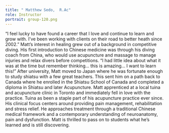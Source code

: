 ```yaml
---
title: " Matthew Sedo,  R.Ac"
role: Instructor
portrait: group-120.png
---
```

“I feel lucky to have found a career that I love and continue to learn and grow with. I’ve been working with clients on their road to better heath since 2002.” Matt’s interest in healing grew out of a background in competitive diving. His first introduction to Chinese medicine was through his diving coach from China, who would use acupuncture and massage to manage injuries and relax divers before competitions. “I had little idea about what it was at the time but remember thinking… this is amazing… I want to learn this!” After university, Matt moved to Japan where he was fortunate enough to study shiatsu with a few great teachers. This sent him on a path back to Canada where he enrolled in the Shiatsu School of Canada and completed a diploma in Shiatsu and later Acupuncture. Matt apprenticed at a local tuina and acupuncture clinic in Toronto and immediately fell in love with the practice. Tuina as been a staple part of his acupuncture practice ever since. His clinical focus centers around providing pain management, rehabilitation and stress relief. He approaches treatment through a traditional Chinese medical framework and a contemporary understanding of neuroanatomy, pain and dysfunction. Matt is thrilled to pass on to students what he’s learned and is still discovering.
